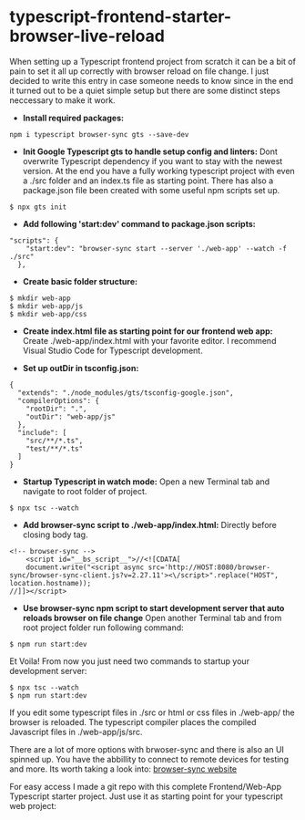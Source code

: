 # typescript-frontend-starter-browser-live-reload

When setting up a Typescript frontend project from scratch it can be a bit of pain to set it all up correctly with browser reload on file change.
I just decided to write this entry in case someone needs to know since in the end it turned out to be a quiet simple setup but there are some distinct steps neccessary to make it work.

* **Install required packages:**
```
npm i typescript browser-sync gts --save-dev
```

* **Init Google Typescript gts to handle setup config and linters:**
Dont overwrite Typescript dependency if you want to stay with the newest version.
At the end you have a fully working typescript project with even a ./src folder and an index.ts file as starting point. There has also a package.json file been created with some useful npm scripts set up.
```
$ npx gts init
```
*  **Add following 'start:dev' command to package.json scripts:**

```
"scripts": {
    "start:dev": "browser-sync start --server './web-app' --watch -f ./src"
  },
```
* **Create basic folder structure:**

```
$ mkdir web-app
$ mkdir web-app/js
$ mkdir web-app/css
```
* **Create index.html file as starting point for our frontend web app:**
Create ./web-app/index.html with your favorite editor. I recommend Visual Studio Code for Typescript development.

* **Set up outDir in tsconfig.json:**
```
{
  "extends": "./node_modules/gts/tsconfig-google.json",
  "compilerOptions": {
    "rootDir": ".",
    "outDir": "web-app/js"
  },
  "include": [
    "src/**/*.ts",
    "test/**/*.ts"
  ]
}

```

* **Startup Typescript in watch mode:**
Open a new Terminal tab and  navigate to root folder of project.
```
$ npx tsc --watch
```

* **Add browser-sync  script to ./web-app/index.html:**
Directly before closing body tag.
```
<!-- browser-sync -->
    <script id="__bs_script__">//<![CDATA[
    document.write("<script async src='http://HOST:8080/browser-sync/browser-sync-client.js?v=2.27.11'><\/script>".replace("HOST", location.hostname));
//]]></script>
```

* **Use browser-sync npm script to start  development server that auto reloads browser on file change**
Open another Terminal tab and from root project folder run following command:
```
$ npm run start:dev
```
 Et Voila! From now you just need two commands to startup your development server: 
```
$ npx tsc --watch
$ npm run start:dev
```
If you edit some typescript files in ./src or html or css files in ./web-app/ the browser is reloaded.
The typescript compiler places the compiled Javascript files in ./web-app/js/src.

There are a lot of more options with brwoser-sync and there is also an UI spinned up. You have the abbillity to connect to remote devices for testing and more. Its worth taking a look into:
[browser-sync website](https://browsersync.io/)

For easy access I made a git repo with this complete Frontend/Web-App Typescript starter project. Just use it as starting point for your typescript web project:
